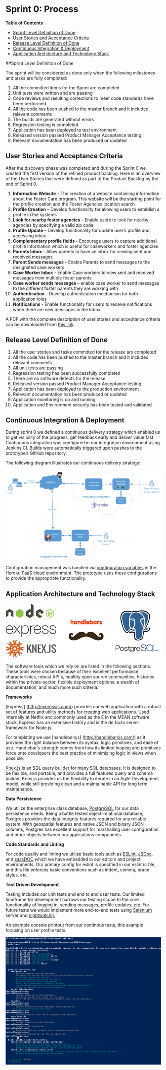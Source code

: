 **Sprint 0: Process**
============

**Table of Contents**

  * [Sprint Level Definition of Done](#sprint-done-definition)
  * [User Stories and Acceptance Criteria](#user-stories)
  * [Release Level Definition of Done](#done-definition)
  * [Continuous Integration & Deployment ](#ci_cd)
  * [Application Architecture and Technology Stack ](#arch-tech)
  

##Sprint Level Definition of Done <a id="sprint-done-definition"></a>

The sprint will be considered as done only when the following milestones and tasks are fully completed: 

1. All the committed items for the Sprint are completed
2. Unit tests were written and are passing
3. Code reviews and resulting corrections to meet code standards have been performed
4. All the code has been pushed to the master branch and it included relevant comments
5. The builds are generated without errors
6. Regression testing is completed
7. Application has been deployed to test environment 
8. Released version passed Product Manager Acceptance testing
9. Relevant documentation has been produced or updated

## User Stories and Acceptance Criteria <a id="user-stories"></a>

After the discovery phase was completed and during the Sprint 0 we created the first version of the refined product backlog. Here is an overview of the User Stories that were defined as part of the Product Backlog by the end of Sprint 0.  

1. **Information Website** – The creation of a website containing information about the Foster Care program. This website will be the starting point for the profile creation and the Foster Agencies location search
2. **Profile Creation** – Develop functionality for allowing users to establish a profile in the systems
3. **Look for nearby foster agencies** – Enable users to look for nearby agencies by specifying a valid zip code
4. **Profile Update** – Develop functionality for update user’s profile and accessing inbox
5. **Complementary profile fields** - Encourage users to capture additional profile information which is useful for caseworkers and foster agencies
6. **Parents Inbox** - Allow parents to have an inbox for viewing sent and received messages
7. **Parent Sends messages** - Enable Parents to send messages to the designated case workers
8. **Case Worker Inbox** - Enable Case workers to view sent and received messages from multiple foster parents
9. **Case worker sends messages** – enable case worker to send messages to the different foster parents they are working with
10. **Authentication** – Develop authentication mechanism for both application roles
11. **Notifications** -  Enable functionality for users to receive notifications when there are new messages in the Inbox

A PDF with the complete description of user stories and acceptance criteria can be downloaded from [this link](/docs/sprint_0/process/pdfs/initial-product-backlog.pdf).

## Release Level Definition of Done <a id="done-definition"></a>
1.	All the user stories and tasks committed for the release are completed
2.	All the code has been pushed to the master branch and it included relevant comments
3.	All unit tests are passing
4.	Regression testing has been successfully completed
5.	There are no software defects for the release
6.	Released version passed Product Manager Acceptance testing
7.	Application has been deployed to the production environment
8.	Relevant documentation has been produced or updated
9.	Application monitoring is up and running
10.	Application and Environment security has been tested and validated


## Continuous Integration & Deployment <a id="ci_cd"></a>

During sprint 0 we defined a continuous delivery strategy which enabled us to get visibility of the progress, get feedback early and deliver value fast. Continuous integration was configured in our integration environment using Jenkins CI. Builds were automatically triggered upon pushes to the prototype’s GitHub repository.

The following diagram illustrates our continuous delivery strategy:

![Continuous Delivery](/docs/sprint_0/process/images/ci-deployment.png)

Configuration management was handled via [configuration variables](https://devcenter.heroku.com/articles/config-vars) in the Heroku PaaS cloud environment. The prototype uses these configurations to provide the appropriate functionality.

## Application Architecture and Technology Stack <a id="arch-tech"></a> 

![Technology Stack](/docs/sprint_0/process/images/logocollage.png)

The software tools which we rely on are listed in the following sections. These tools were chosen because of their excellent performance characteristics, robust API's, healthy open source communities, histories within the private-sector, flexible deployment options, a wealth of documentation, and much more such criteria.

**Frameworks**

[Express] (http://expressjs.com/) provides our web application with a robust set of features and utility methods for creating web applications. Used internally at Netflix and commonly used as the E in the MEAN software stack, Express has an extensive history and is the de facto server framework for Node.js.

For templating we use [handlebarsjs] (http://handlebarsjs.com/) as it provides the right balance between its syntax, logic primitives, and ease of use. Handlebar's strength comes from how its limited looping and primitives force onto developers the best practice of minimizing logic in views when possible.

[Knex.js](http://knexjs.org/) is an SQL query builder for many SQL databases. It is designed to be flexible, and portable, and provides a full featured query and schema builder. Knex.js provides us the flexibility to iterate in an Agile Development model, while still providing clean and a maintainable API for long term maintenance.

**Data Persistence**

We utilize the enterprise class database, [PostgreSQL](https://www.postgresql.org/) for our data persistence needs. Being a battle tested object-relational database, Postgres provides the data integrity features required for any reliable system. With geospatial features and native JSON and binary JSON columns, Postgres has excellent support for marshalling user configuration and other objects between our applications components.

**Code Standards and Linting**

For code quality and linting we utilize basic tools such as [ESLint](http://eslint.org/), [JSDoc](http://usejsdoc.org/), and [sassDOC](http://sassdoc.com/) which we have embedded in our editors and project environments.  Our primary config for eslint is specified in our eslintrc file, and this file enforces basic conventions such as indent, comma, brace styles, etc. 

**Test Driven Development** 

Testing includes our unit tests and end to end user tests. Our limited timeframe for development narrows our testing scope to the core functionality of logging in, sending messages, profile updates, etc. For future tests we would implement more end-to-end tests using [Selenium](http://docs.seleniumhq.org/) server and [nightwatchjs](http://nightwatchjs.org/) 

An example console printout from our continous tests, this example focusing on user profile tests.

![Example Test](/docs/sprint_0/process/images/exampletest.png)
